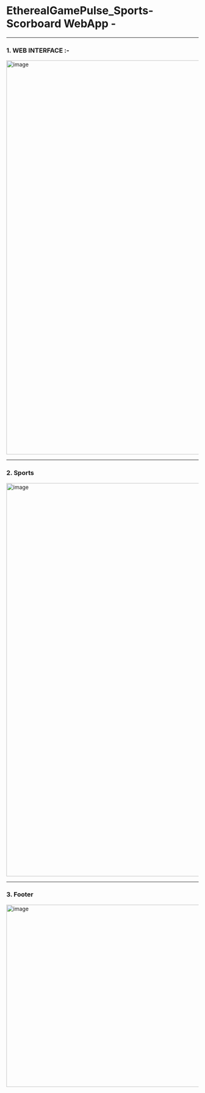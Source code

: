 # EtherealGamePulse_Sports-Scorboard WebApp -


--- 
### 1. WEB INTERFACE :-


<img width="1876" height="1029" alt="image" src="https://github.com/user-attachments/assets/b9481e46-0dce-40cd-91cd-dc920f39eba4" />

---
### 2. Sports

<img width="1876" height="1027" alt="image" src="https://github.com/user-attachments/assets/52096ec4-874b-462e-ab3a-81ccde157220" />

---

### 3. Footer 
<img width="1875" height="476" alt="image" src="https://github.com/user-attachments/assets/340badd2-44e3-4d74-ad18-3b74d9d6a9f7" />


